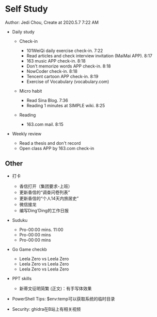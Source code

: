 # Self Study

Author: Jedi Chou, Create at 2020.5.7 7:22 AM

* Daily study

  * Check-in
    * 101WeiQi daily exercise check-in. 7:22
    * Read articles and check interview invitation (MaiMai APP). 8:17
    * 163 music APP check-in. 8:18
    * Don't memorize words APP check-in. 8:18
    * NowCoder check-in. 8:18
    * Tencent cartoon APP check-in. 8:19
    * Exercise of Vocabulary (vocabulary.com)

  * Micro habit
    * Read Sina Blog. 7:36
    * Reading 1 minutes at SIMPLE wiki. 8:25

  * Reading
    * 163.com mail. 8:15

* Weekly review
  * Read a thesis and don't record
  * Open class APP by 163.com check-in

## Other

* 打卡
  * 香信打开（集团要求-上班）
  * 更新香信的“调查问卷列表”
  * 更新香信的“个人14天内旅居史”
  * 微信接龙
  * 编写Ding’Ding的工作日报

* Suduku
  * Pro-00:00 mins. 11:00
  * Pro-00:00 mins
  * Pro-00:00 mins

* Go Game checkb
  * Leela Zero vs Leela Zero
  * Leela Zero vs Leela Zero
  * Leela Zero vs Leela Zero

* PPT skills
  * 新蒂文征明简繁 (正文)：有手写体效果
* PowerShell Tips: $env:temp可以获取系统的临时目录
* Security: ghidra在B站上有相关视频
